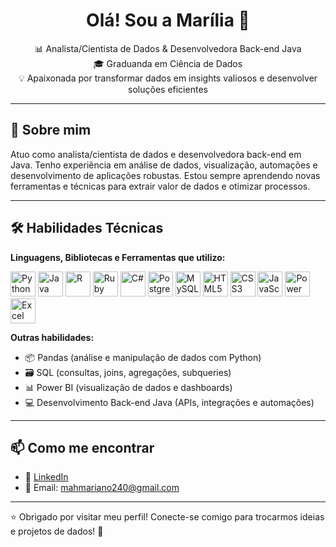 <h1 align="center">Olá! Sou a Marília 👋</h1>

<p align="center">
  📊 Analista/Cientista de Dados & Desenvolvedora Back-end Java <br>
  🎓 Graduanda em Ciência de Dados <br>
  💡 Apaixonada por transformar dados em insights valiosos e desenvolver soluções eficientes
</p>

---

## 🚀 Sobre mim

Atuo como analista/cientista de dados e desenvolvedora back-end em Java. Tenho experiência em análise de dados, visualização, automações e desenvolvimento de aplicações robustas. Estou sempre aprendendo novas ferramentas e técnicas para extrair valor de dados e otimizar processos.

---

## 🛠️ Habilidades Técnicas

**Linguagens, Bibliotecas e Ferramentas que utilizo:**

<p align="left">
  <img src="https://cdn.jsdelivr.net/gh/devicons/devicon/icons/python/python-original.svg" width="40" alt="Python" />
  <img src="https://cdn.jsdelivr.net/gh/devicons/devicon/icons/java/java-original.svg" width="40" alt="Java" />
  <img src="https://cdn.jsdelivr.net/gh/devicons/devicon/icons/r/r-original.svg" width="40" alt="R" />
  <img src="https://cdn.jsdelivr.net/gh/devicons/devicon/icons/ruby/ruby-original.svg" width="40" alt="Ruby" />
  <img src="https://cdn.jsdelivr.net/gh/devicons/devicon/icons/csharp/csharp-original.svg" width="40" alt="C#" />
  <img src="https://cdn.jsdelivr.net/gh/devicons/devicon/icons/postgresql/postgresql-original.svg" width="40" alt="PostgreSQL" />
  <img src="https://cdn.jsdelivr.net/gh/devicons/devicon/icons/mysql/mysql-original.svg" width="40" alt="MySQL" />
  <img src="https://cdn.jsdelivr.net/gh/devicons/devicon/icons/html5/html5-original.svg" width="40" alt="HTML5" />
  <img src="https://cdn.jsdelivr.net/gh/devicons/devicon/icons/css3/css3-original.svg" width="40" alt="CSS3" />
  <img src="https://cdn.jsdelivr.net/gh/devicons/devicon/icons/javascript/javascript-original.svg" width="40" alt="JavaScript" />
  <img src="https://img.icons8.com/color/48/000000/power-bi.png" width="40" alt="Power BI" />
  <img src="https://img.icons8.com/color/48/000000/microsoft-excel-2019--v1.png" width="40" alt="Excel" />
</p>

**Outras habilidades:**  
- 📦 Pandas (análise e manipulação de dados com Python)  
- 🗃️ SQL (consultas, joins, agregações, subqueries)  
- 📊 Power BI (visualização de dados e dashboards)  
- 💻 Desenvolvimento Back-end Java (APIs, integrações e automações)

---

## 📫 Como me encontrar

- 💼 [LinkedIn](https://www.linkedin.com/in/mahmariano240)  
- 📧 Email: mahmariano240@gmail.com

---

⭐ Obrigado por visitar meu perfil! Conecte-se comigo para trocarmos ideias e projetos de dados! 🚀

